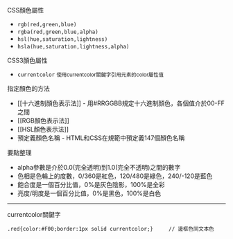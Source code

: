 CSS顏色屬性
- `rgb(red,green,blue)`
- `rgba(red,green,blue,alpha)`
- `hsl(hue,saturation,lightness)`
- `hsla(hue,saturation,lightness,alpha)`

CSS3顏色屬性
- `currentcolor` <small>使用currentcolor關鍵字引用元素的color屬性值</small>

指定顏色的方法
- [[十六進制顏色表示法]] - 用#RRGGBB規定十六進制顏色，各個值介於00-FF之間
- [[RGB顏色表示法]]
- [[HSL顏色表示法]]
- 預定義顏色名稱 - HTML和CSS在規範中預定義147個顏色名稱

要點整理
- alpha參數是介於0.0(完全透明)到1.0(完全不透明)之間的數字
- 色相是色輪上的度數，0/360是紅色，120/480是綠色，240/-120是藍色
- 飽合度是一個百分比值，0%是灰色陰影，100%是全彩
- 亮度/明度是一個百分比值，0%是黑色，100%是白色

---

currentcolor關鍵字
```
.red{color:#F00;border:1px solid currentcolor;}		// 邊框色同文本色
```